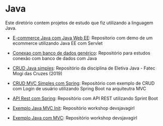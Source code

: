 # Java

Este diretório contem projetos de estudo que fiz utilizando a linguagem Java. 


* [E-commerce Java com Java Web EE](https://github.com/vssaAnjos/lojinha): Repositorio com demo de um ecommerce utilizando Java EE com Servlet
* [Conexao com banco de dados genérico](https://github.com/vssaAnjos/teste-conexaoBD): Repositório para estudos conexão com banco de dados com Java
* [CRUD Java simples](https://github.com/vssaAnjos/vuecli-start):  Repositório da disciplina de Eletiva Java - Fatec Mogi das Cruzes (2019)
* [CRUD MVC Simples com Spring](https://github.com/vssaAnjos/LoginAPI): Repositório com exemplo de CRUD com Login de usuário utilizando Spring Boot na arquiteutra MVC

* [API Rest com Spring](https://github.com/vssaAnjos/empresta-livro-api): Repositório com API REST utilizando Sprint Boot

* [Exemplo Java MVC Init](https://github.com/vssaAnjos/exemplo-java-com-mvc-init):  Repositório workshop devsjavagirl

* [Exemplo Java com MVC](https://github.com/vssaAnjos/exemplo-java-com-mvc): Repositório workshop devsjavagirl


